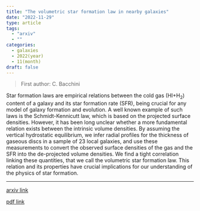 ```yaml
---
title: "The volumetric star formation law in nearby galaxies"
date: "2022-11-29"
type: article
tags:
  - "arxiv"
  - ""
categories:
  - galaxies
  - 2022(year)
  - 11(month)
draft: false
---
```


> First author: C. Bacchini

 Star formation laws are empirical relations between the cold gas (HI+H$_2$)
content of a galaxy and its star formation rate (SFR), being crucial for any
model of galaxy formation and evolution. A well known example of such laws is
the Schmidt-Kennicutt law, which is based on the projected surface densities.
However, it has been long unclear whether a more fundamental relation exists
between the intrinsic volume densities. By assuming the vertical hydrostatic
equilibrium, we infer radial profiles for the thickness of gaseous discs in a
sample of 23 local galaxies, and use these measurements to convert the observed
surface densities of the gas and the SFR into the de-projected volume
densities. We find a tight correlation linking these quantities, that we call
the volumetric star formation law. This relation and its properties have
crucial implications for our understanding of the physics of star formation.

---
[arxiv link](http://arxiv.org/abs/2211.16538v1)

[pdf link](http://arxiv.org/pdf/2211.16538v1)